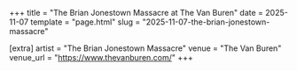 +++
title = "The Brian Jonestown Massacre at The Van Buren"
date = 2025-11-07
template = "page.html"
slug = "2025-11-07-the-brian-jonestown-massacre"

[extra]
artist = "The Brian Jonestown Massacre"
venue = "The Van Buren"
venue_url = "https://www.thevanburen.com/"
+++
